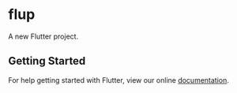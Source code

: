# flup

A new Flutter project.

## Getting Started

For help getting started with Flutter, view our online
[documentation](https://flutter.io/).
